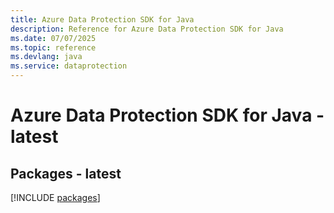 ```yaml
---
title: Azure Data Protection SDK for Java
description: Reference for Azure Data Protection SDK for Java
ms.date: 07/07/2025
ms.topic: reference
ms.devlang: java
ms.service: dataprotection
---
```

# Azure Data Protection SDK for Java - latest
## Packages - latest
[!INCLUDE [packages](data-protection-index.md)]